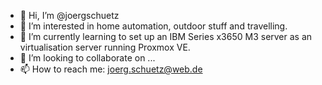 - 👋 Hi, I’m @joergschuetz
- 👀 I’m interested in home automation, outdoor stuff and travelling.
- 🌱 I’m currently learning to set up an IBM Series x3650 M3 server as an virtualisation server running Proxmox VE.
- 💞️ I’m looking to collaborate on ...
- 📫 How to reach me: joerg.schuetz@web.de

<!---
joergschuetz/joergschuetz is a ✨ special ✨ repository because its `README.md` (this file) appears on your GitHub profile.
You can click the Preview link to take a look at your changes.
--->
